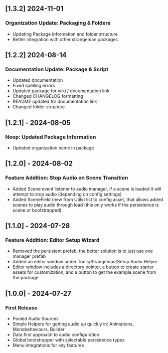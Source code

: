 ## [1.3.2] 2024-11-01
### Organization Update: Packaging & Folders
- Updating Package information and folder structure
- Better integration with other strangeman packages

## [1.2.2] 2024-08-14
### Documentation Update: Package & Script
- Updated documentation
- Fixed spelling errors
- Updated package for wiki / documentation link
- Changed CHANGELOG formatting
- README updated for documentation link
- Changed folder structure

## [1.2.1] - 2024-08-05
### Noop: Updated Package Information
- Updated organization name in package

## [1.2.0] - 2024-08-02
### Feature Addition: Stop Audio on Scene Transition
- Added Scene event listener to audio manager, if a scene is loaded it will attempt to stop audio (depending on config settings)
- Added SceneField (new from Utils) list to config asset, that allows added scenes to play audio through load (this only works if the persistence is scene or bootstrapped)

## [1.1.0] - 2024-07-28
### Feature Addition: Editor Setup Wizard
- Removed the persistent prefab, the better solution is to just use one manager prefab
- Added an editor window under Tools/Strangeman/Setup Audio Helper
- Editor window includes a directory pointer, a button to create starter assets for customization, and a button to get the example scene from the package

## [1.0.0] - 2024-07-27
### First Release
- Pooled Audio Sources
- Simple Helpers for getting audio up quickly in: Animations, Monobehaviours, Builder
- Data first approach to audio configuration
- Global bootstrapper with selectable persistence types
- Menu integrations for key features